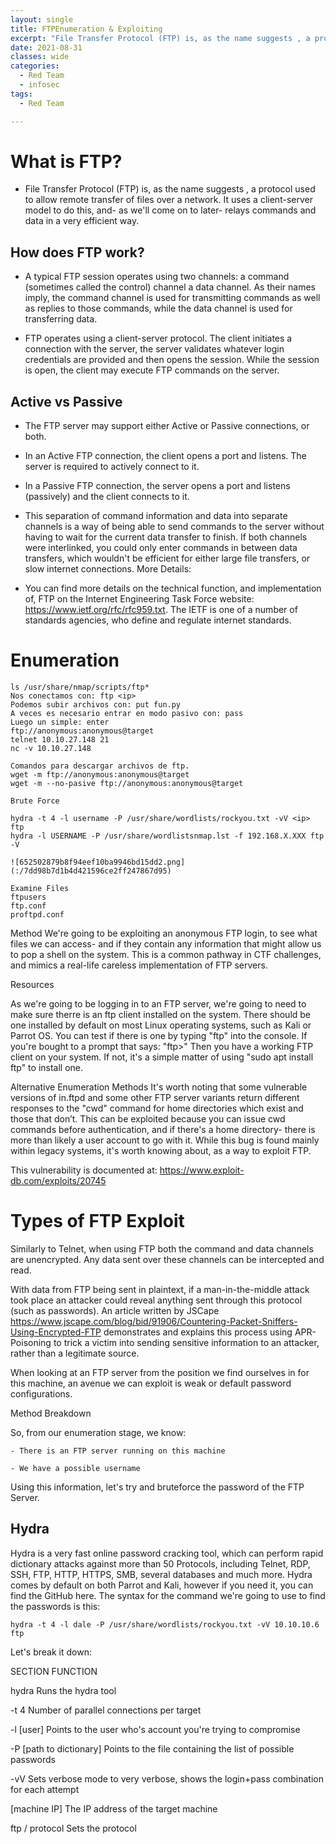 ```yaml
---
layout: single
title: FTPEnumeration & Exploiting
excerpt: "File Transfer Protocol (FTP) is, as the name suggests , a protocol used to allow remote transfer of files over a network. It uses a client-server model to do this, and- as we'll come on to later- relays commands and data in a very efficient way."
date: 2021-08-31
classes: wide
categories:
  - Red Team
  - infosec
tags:
  - Red Team

---
```



# What is FTP?

- File Transfer Protocol (FTP) is, as the name suggests , a protocol used to allow remote transfer of files over a network. It uses a client-server model to do this, and- as we'll come on to later- relays commands and data in a very efficient way.

## How does FTP work?

- A typical FTP session operates using two channels:
a command (sometimes called the control) channel
a data channel.
As their names imply, the command channel is used for transmitting commands as well as replies to those commands, while the data channel is used for transferring data.

- FTP operates using a client-server protocol. The client initiates a connection with the server, the server validates whatever login credentials are provided and then opens the session. While the session is open, the client may execute FTP commands on the server.

## Active vs Passive

- The FTP server may support either Active or Passive connections, or both. 

- In an Active FTP connection, the client opens a port and listens. The server is required to actively connect to it. 
- In a Passive FTP connection, the server opens a port and listens (passively) and the client connects to it. 
- This separation of command information and data into separate channels is a way of being able to send commands to the server without having to wait for the current data transfer to finish. If both channels were interlinked, you could only enter commands in between data transfers, which wouldn't be efficient for either large file transfers, or slow internet connections.
More Details:

- You can find more details on the technical function, and implementation of, FTP on the Internet Engineering Task Force website: https://www.ietf.org/rfc/rfc959.txt. The IETF is one of a number of standards agencies, who define and regulate internet standards.

# Enumeration
```
ls /usr/share/nmap/scripts/ftp*
Nos conectamos con: ftp <ip>
Podemos subir archivos con: put fun.py
A veces es necesario entrar en modo pasivo con: pass
Luego un simple: enter
ftp://anonymous:anonymous@target
telnet 10.10.27.148 21
nc -v 10.10.27.148

Comandos para descargar archivos de ftp.
wget -m ftp://anonymous:anonymous@target
wget -m --no-pasive ftp://anonymous:anonymous@target

Brute Force

hydra -t 4 -l username -P /usr/share/wordlists/rockyou.txt -vV <ip> ftp
hydra -l USERNAME -P /usr/share/wordlistsnmap.lst -f 192.168.X.XXX ftp -V

![652502879b8f94eef10ba9946bd15dd2.png](:/7dd98b7d1b4d421596ce2ff247867d95)

Examine Files
ftpusers
ftp.conf
proftpd.conf
```


Method
We're going to be exploiting an anonymous FTP login, to see what files we can access- and if they contain any information that might allow us to pop a shell on the system. This is a common pathway in CTF challenges, and mimics a real-life careless implementation of FTP servers.

Resources

As we're going to be logging in to an FTP server, we're going to need to make sure therre is an ftp client installed on the system. There should be one installed by default on most Linux operating systems, such as Kali or Parrot OS. You can test if there is one by typing "ftp" into the console. If you're bought to a prompt that says: "ftp>" Then you have a working FTP client on your system. If not, it's a simple matter of using "sudo apt install ftp" to install one.

Alternative Enumeration Methods
It's worth noting  that some vulnerable versions of in.ftpd and some other FTP server variants return different responses to the "cwd" command for home directories which exist and those that don’t. This can be exploited because you can issue cwd commands before authentication, and if there's a home directory- there is more than likely a user account to go with it. While this bug is found mainly within legacy systems, it's worth knowing about, as a way to exploit FTP.

This vulnerability is documented at: https://www.exploit-db.com/exploits/20745 


# Types of FTP Exploit

Similarly to Telnet, when using FTP both the command and data channels are unencrypted. Any data sent over these channels can be intercepted and read.

With data from FTP being sent in plaintext, if a man-in-the-middle attack took place an attacker could reveal anything sent through this protocol (such as passwords). An article written by JSCape https://www.jscape.com/blog/bid/91906/Countering-Packet-Sniffers-Using-Encrypted-FTP  demonstrates and explains this process using APR-Poisoning to trick a victim into sending sensitive information to an attacker, rather than a legitimate source.

When looking at an FTP server from the position we find ourselves in for this machine, an avenue we can exploit is weak or default password configurations.

Method Breakdown

So, from our enumeration stage, we know:

    - There is an FTP server running on this machine

    - We have a possible username

Using this information, let's try and bruteforce the password of the FTP Server.

## Hydra

Hydra is a very fast online password cracking tool, which can perform rapid dictionary attacks against more than 50 Protocols, including Telnet, RDP, SSH, FTP, HTTP, HTTPS, SMB, several databases and much more. Hydra comes by default on both Parrot and Kali, however if you need it, you can find the GitHub here.
The syntax for the command we're going to use to find the passwords is this:

```
hydra -t 4 -l dale -P /usr/share/wordlists/rockyou.txt -vV 10.10.10.6 ftp
```
Let's break it down:

SECTION             FUNCTION

hydra                   Runs the hydra tool

-t 4                    Number of parallel connections per target

-l [user]               Points to the user who's account you're trying to compromise

-P [path to dictionary] Points to the file containing the list of possible passwords

-vV                     Sets verbose mode to very verbose, shows the login+pass combination for each attempt

[machine IP]            The IP address of the target machine

ftp / protocol          Sets the protocol
